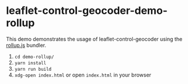 # leaflet-control-geocoder-demo-rollup

This demo demonstrates the usage of leaflet-control-geocoder using the [rollup.js](https://rollupjs.org/) bundler.

1. `cd demo-rollup/`
2. `yarn install`
3. `yarn run build`
4. `xdg-open index.html` or open `index.html` in your browser
